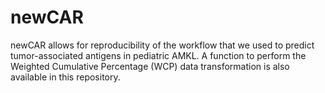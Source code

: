 # newCAR
newCAR allows for reproducibility of the workflow that we used to predict tumor-associated antigens in pediatric AMKL.  A function to perform the Weighted Cumulative Percentage (WCP) data transformation is also available in this repository.
